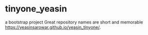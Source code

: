 # tinyone_yeasin
 a bootstrap project Great repository names are short and memorable
https://yeasinsarowar.github.io/yeasin_tinyone/.
